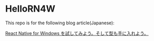 # HelloRN4W

This repo is for the following blog article(Japanese):

[React Native for Windows を試してみよう。そして型も手に入れよう。](https://techcommunity.microsoft.com/t5/windows-dev-appconsult/react-native-for-windows-%E3%82%92%E8%A9%A6%E3%81%97%E3%81%A6%E3%81%BF%E3%82%88%E3%81%86-%E3%81%9D%E3%81%97%E3%81%A6%E5%9E%8B%E3%82%82%E6%89%8B%E3%81%AB%E5%85%A5%E3%82%8C%E3%82%88%E3%81%86/ba-p/1100495)
